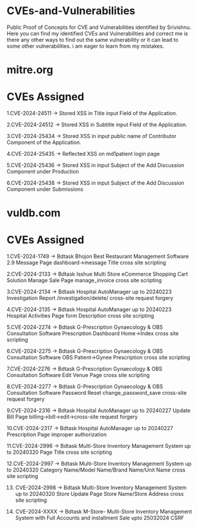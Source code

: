# CVEs-and-Vulnerabilities
Public Proof of Concepts for CVE and Vulnerabilities identified by Srivishnu. Here you can find my identified CVEs and Vulnerabilities and correct me is there any other ways to find out the same vulnerability or it can lead to some other vulnerabilities. i am eager to learn from my mistakes.

# mitre.org
# CVEs Assigned

1.CVE-2024-24511 -> Stored XSS in Title input Field of the Application.

2.CVE-2024-24512 -> Stored XSS in Subtitle input Field of the Application.

3.CVE-2024-25434 -> Stored XSS in input public name of Contributor Component of the Application.

4.CVE-2024-25435 -> Reflected XSS on md1patient login page

5.CVE-2024-25436 -> Stored XSS in input Subject of the Add Discussion Component under Production

6.CVE-2024-25438 -> Stored XSS in input Subject of the Add Discussion Component under Submissions


# vuldb.com
# CVEs Assigned

1.CVE-2024-1749 -> Bdtask Bhojon Best Restaurant Management Software 2.9 Message Page dashboard->message Title cross site scripting

2.CVE-2024-2133 -> Bdtask Isshue Multi Store eCommerce Shopping Cart Solution Manage Sale Page manage_invoice cross site scripting

3.CVE-2024-2134 -> Bdtask Hospital AutoManager up to 20240223 Investigation Report /investigation/delete/ cross-site request forgery

4.CVE-2024-2135 -> Bdtask Hospital AutoManager up to 20240223 Hospital Activities Page form Description cross site scripting

5.CVE-2024-2274 -> Bdtask G-Prescription Gynaecology & OBS Consultation Software Prescription Dashboard Home->Index cross site scripting

6.CVE-2024-2275 -> Bdtask G-Prescription Gynaecology & OBS Consultation Software OBS Patient->Gynee Prescription cross site scripting

7.CVE-2024-2276 -> Bdtask G-Prescription Gynaecology & OBS Consultation Software Edit Venue Page cross site scripting

8.CVE-2024-2277 -> Bdtask G-Prescription Gynaecology & OBS Consultation Software Password Reset change_password_save cross-site request forgery

9.CVE-2024-2316 -> Bdtask Hospital AutoManager up to 20240227 Update Bill Page billing->bill->edit->cross-site request forgery

10.CVE-2024-2317 -> Bdtask Hospital AutoManager up to 20240227 Prescription Page improper authorization

11.CVE-2024-2996 -> Bdtask Multi-Store Inventory Management System up to 20240320 Page Title cross site scripting

12.CVE-2024-2997 ->  Bdtask Multi-Store Inventory Management System up to 20240320 Category Name/Model Name/Brand Name/Unit Name cross site scripting

13. CVE-2024-2998 -> Bdtask Multi-Store Inventory Management System up to 20240320 Store Update Page Store Name/Store Address cross site scripting

14. CVE-2024-XXXX -> Bdtask M-Store- Multi-Store Inventory Management System with Full Accounts and installment Sale upto 25032024 CSRF
